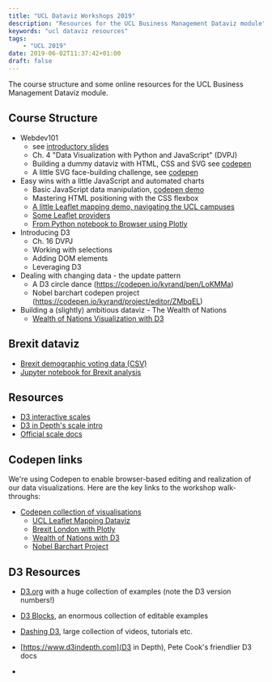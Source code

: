 ```yaml
---
title: "UCL Dataviz Workshops 2019"
description: "Resources for the UCL Business Management Dataviz module"
keywords: "ucl dataviz resources"
tags:
    - "UCL 2019"
date: 2019-06-02T11:37:42+01:00
draft: false
---
```


The course structure and some online resources for the UCL Business Management Dataviz module.

<!--more-->
## Course Structure
* Webdev101
  - see [introductory slides](https://kyrandale.com/talks/ucl/index_intro.html)
  - Ch. 4 "Data Visualization with Python and JavaScript" (DVPJ)
  - Building a dummy dataviz with HTML, CSS and SVG see [codepen](https://codepen.io/kyrand/pen/MddKaO)
  - A little SVG face-building challenge, see [codepen](https://codepen.io/kyrand/pen/yWdyjp)
* Easy wins with a little JavaScript and automated charts
  - Basic JavaScript data manipulation, [codepen demo](https://codepen.io/kyrand/pen/ZNgrOo?editors=1111)
  - Mastering HTML positioning with the CSS flexbox
  - [A little Leaflet mapping demo, navigating the UCL campuses](https://codepen.io/kyrand/pen/mYJbMB)
  - [Some Leaflet providers](https://leaflet-extras.github.io/leaflet-providers/preview/)
  - [From Python notebook to Browser using Plotly](https://codepen.io/kyrand/pen/mYJbMB)
* Introducing D3
  - Ch. 16 DVPJ
  - Working with selections
  - Adding DOM elements
  - Leveraging D3
* Dealing with changing data - the update pattern
  - A D3 circle dance (https://codepen.io/kyrand/pen/LoKMMa)
  - Nobel barchart codepen project (https://codepen.io/kyrand/project/editor/ZMbqEL)
* Building a (slightly) ambitious dataviz - The Wealth of Nations
  - [Wealth of Nations Visualization with D3](https://codepen.io/kyrand/pen/gJWYov)

## Brexit dataviz
- [Brexit demographic voting data (CSV)](https://www.kyrandale.com/talks/ucl2019/brexit-ipython/brexit_full.csv )
- [Jupyter notebook for Brexit analysis](https://www.kyrandale.com/talks/ucl2019/brexit-ipython/Brexit_dataviz.ipynb)

## Resources
- [D3 interactive scales](https://peterbeshai.com/d3-scale-interactive/)
- [D3 in Depth's scale intro](https://www.d3indepth.com/scales/)
- [Official scale docs](https://github.com/d3/d3-scale)

## Codepen links

We're using Codepen to enable browser-based editing and realization of our data visualizations. Here are the key links to the workshop walk-throughs:

* [Codepen collection of visualisations](https://codepen.io/collection/DEvKyR/ )
  - [UCL Leaflet Mapping Dataviz](https://codepen.io/kyrand/pen/mYJbMB)
  - [Brexit London with Plotly](https://codepen.io/kyrand/pen/klgvzb)
  - [Wealth of Nations with D3](https://codepen.io/kyrand/pen/gJWYov)
  - [Nobel Barchart Project](https://codepen.io/kyrand/project/editor/ZMbqEL)

## D3 Resources
- [D3.org](https://d3js.org/) with a huge collection of examples (note the D3 version numbers!)
- [D3 Blocks](https://bl.ocks.org), an enormous collection of editable examples
- [Dashing D3](https://www.dashingd3js.com), large collection of videos, tutorials etc.
- [https://www.d3indepth.com](D3 in Depth), Pete Cook's friendlier D3 docs

-
